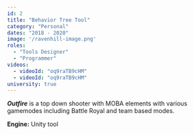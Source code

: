 ```yaml
---
id: 2
title: "Behavior Tree Tool"
category: "Personal"
dates: "2018 - 2020"
image: '/ravenhill-image.png'
roles: 
  - "Tools Designer"
  - "Programmer"
videos: 
  - videoId: "oq9raTB9cHM"
  - videoId: "oq9raTB9cHM"
university: true
---
```

***Outfire*** is a top down shooter with MOBA elements with various gamemodes including Battle Royal and team based modes.

**Engine:** Unity tool